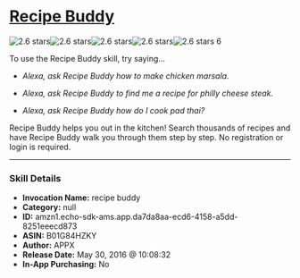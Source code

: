# [Recipe Buddy](http://alexa.amazon.com/#skills/amzn1.echo-sdk-ams.app.da7da8aa-ecd6-4158-a5dd-8251eeecd873)
![2.6 stars](../../images/ic_star_black_18dp_1x.png)![2.6 stars](../../images/ic_star_black_18dp_1x.png)![2.6 stars](../../images/ic_star_half_black_18dp_1x.png)![2.6 stars](../../images/ic_star_border_black_18dp_1x.png)![2.6 stars](../../images/ic_star_border_black_18dp_1x.png) 6

To use the Recipe Buddy skill, try saying...

* *Alexa, ask Recipe Buddy how to make chicken marsala.*

* *Alexa, ask Recipe Buddy to find me a recipe for philly cheese steak.*

* *Alexa, ask Recipe Buddy how do I cook pad thai?*

Recipe Buddy helps you out in the kitchen!  Search thousands of recipes and have Recipe Buddy walk you through them step by step.  No registration or login is required.

***

### Skill Details

* **Invocation Name:** recipe buddy
* **Category:** null
* **ID:** amzn1.echo-sdk-ams.app.da7da8aa-ecd6-4158-a5dd-8251eeecd873
* **ASIN:** B01G84HZKY
* **Author:** APPX
* **Release Date:** May 30, 2016 @ 10:08:32
* **In-App Purchasing:** No
